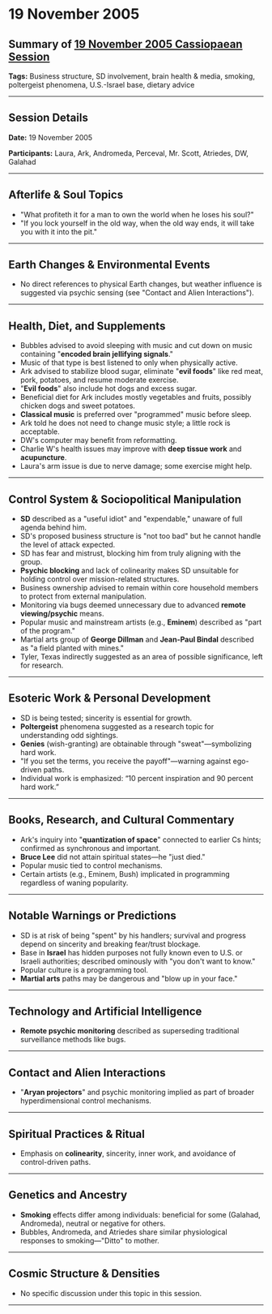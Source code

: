 # 19 November 2005

## Summary of [19 November 2005 Cassiopaean Session](https://cassiopaea.org/forum/threads/session-19-november-2005.20999/)

**Tags:** Business structure, SD involvement, brain health & media, smoking, poltergeist phenomena, U.S.-Israel base, dietary advice

---


## Session Details

**Date:** 19 November 2005

**Participants:** Laura, Ark, Andromeda, Perceval, Mr. Scott, Atriedes, DW, Galahad

---


## Afterlife & Soul Topics

- "What profiteth it for a man to own the world when he loses his soul?"
- "If you lock yourself in the old way, when the old way ends, it will take you with it into the pit."

---


## Earth Changes & Environmental Events

- No direct references to physical Earth changes, but weather influence is suggested via psychic sensing (see "Contact and Alien Interactions").

---


## Health, Diet, and Supplements

- Bubbles advised to avoid sleeping with music and cut down on music containing "**encoded brain jellifying signals**."
- Music of that type is best listened to only when physically active.
- Ark advised to stabilize blood sugar, eliminate "**evil foods**" like red meat, pork, potatoes, and resume moderate exercise.
- "**Evil foods**" also include hot dogs and excess sugar.
- Beneficial diet for Ark includes mostly vegetables and fruits, possibly chicken dogs and sweet potatoes.
- **Classical music** is preferred over "programmed" music before sleep.
- Ark told he does not need to change music style; a little rock is acceptable.
- DW's computer may benefit from reformatting.
- Charlie W's health issues may improve with **deep tissue work** and **acupuncture**.
- Laura's arm issue is due to nerve damage; some exercise might help.

---


## Control System & Sociopolitical Manipulation

- **SD** described as a "useful idiot" and "expendable," unaware of full agenda behind him.
- SD's proposed business structure is "not too bad" but he cannot handle the level of attack expected.
- SD has fear and mistrust, blocking him from truly aligning with the group.
- **Psychic blocking** and lack of colinearity makes SD unsuitable for holding control over mission-related structures.
- Business ownership advised to remain within core household members to protect from external manipulation.
- Monitoring via bugs deemed unnecessary due to advanced **remote viewing/psychic** means.
- Popular music and mainstream artists (e.g., **Eminem**) described as "part of the program."
- Martial arts group of **George Dillman** and **Jean-Paul Bindal** described as "a field planted with mines."
- Tyler, Texas indirectly suggested as an area of possible significance, left for research.

---


## Esoteric Work & Personal Development

- SD is being tested; sincerity is essential for growth.
- **Poltergeist** phenomena suggested as a research topic for understanding odd sightings.
- **Genies** (wish-granting) are obtainable through "sweat"—symbolizing hard work.
- "If you set the terms, you receive the payoff"—warning against ego-driven paths.
- Individual work is emphasized: “10 percent inspiration and 90 percent hard work.”

---


## Books, Research, and Cultural Commentary

- Ark's inquiry into "**quantization of space**" connected to earlier Cs hints; confirmed as synchronous and important.
- **Bruce Lee** did not attain spiritual states—he "just died."
- Popular music tied to control mechanisms.
- Certain artists (e.g., Eminem, Bush) implicated in programming regardless of waning popularity.

---


## Notable Warnings or Predictions

- SD is at risk of being "spent" by his handlers; survival and progress depend on sincerity and breaking fear/trust blockage.
- Base in **Israel** has hidden purposes not fully known even to U.S. or Israeli authorities; described ominously with "you don't want to know."
- Popular culture is a programming tool.
- **Martial arts** paths may be dangerous and "blow up in your face."

---


## Technology and Artificial Intelligence

- **Remote psychic monitoring** described as superseding traditional surveillance methods like bugs.

---


## Contact and Alien Interactions

- "**Aryan projectors**" and psychic monitoring implied as part of broader hyperdimensional control mechanisms.

---


## Spiritual Practices & Ritual

- Emphasis on **colinearity**, sincerity, inner work, and avoidance of control-driven paths.

---


## Genetics and Ancestry

- **Smoking** effects differ among individuals: beneficial for some (Galahad, Andromeda), neutral or negative for others.
- Bubbles, Andromeda, and Atriedes share similar physiological responses to smoking—"Ditto" to mother.

---



## Cosmic Structure & Densities

- No specific discussion under this topic in this session.

---


